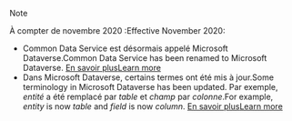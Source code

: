 > [!NOTE]
> <span data-ttu-id="ebe60-101">À compter de novembre 2020 :</span><span class="sxs-lookup"><span data-stu-id="ebe60-101">Effective November 2020:</span></span>
> - <span data-ttu-id="ebe60-102">Common Data Service est désormais appelé Microsoft Dataverse.</span><span class="sxs-lookup"><span data-stu-id="ebe60-102">Common Data Service has been renamed to Microsoft Dataverse.</span></span> [<span data-ttu-id="ebe60-103">En savoir plus</span><span class="sxs-lookup"><span data-stu-id="ebe60-103">Learn more</span></span>](https://aka.ms/PAuAppBlog)
> - <span data-ttu-id="ebe60-104">Dans Microsoft Dataverse, certains termes ont été mis à jour.</span><span class="sxs-lookup"><span data-stu-id="ebe60-104">Some terminology in Microsoft Dataverse has been updated.</span></span> <span data-ttu-id="ebe60-105">Par exemple, *entité* a été remplacé par *table* et *champ* par *colonne*.</span><span class="sxs-lookup"><span data-stu-id="ebe60-105">For example, *entity* is now *table* and *field* is now *column*.</span></span> [<span data-ttu-id="ebe60-106">En savoir plus</span><span class="sxs-lookup"><span data-stu-id="ebe60-106">Learn more</span></span>](/powerapps/maker/data-platform/data-platform-intro)